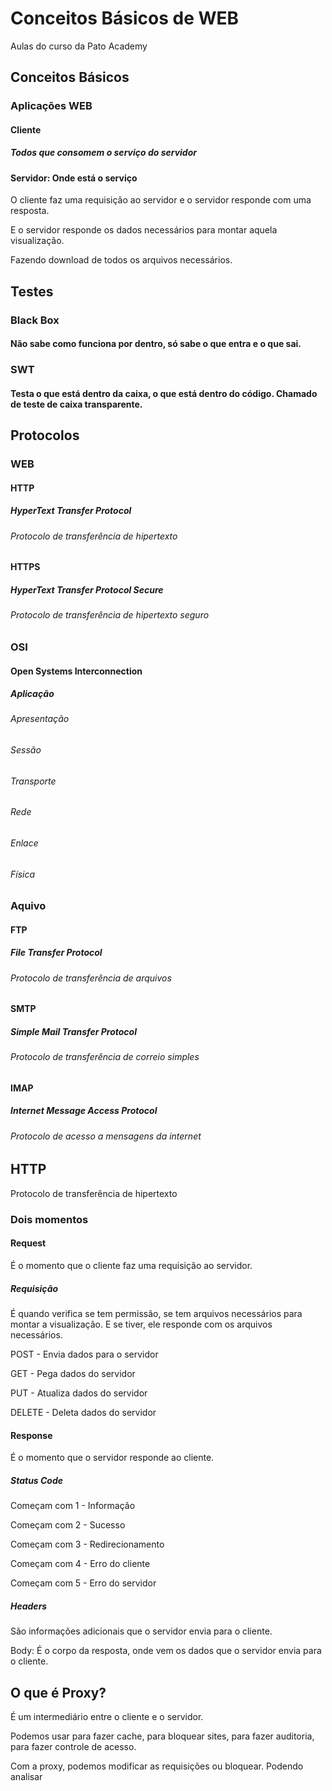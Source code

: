 # Conceitos Básicos de WEB

Aulas do curso da Pato Academy

## Conceitos Básicos

### Aplicações WEB

#### Cliente

##### Todos que consomem o serviço do servidor

#### Servidor: Onde está o serviço

O cliente faz uma requisição ao servidor e o servidor responde com uma resposta.

E o servidor responde os dados necessários para montar aquela visualização.

Fazendo download de todos os arquivos necessários.

## Testes

### Black Box

#### Não sabe como funciona por dentro, só sabe o que entra e o que sai.

### SWT

#### Testa o que está dentro da caixa, o que está dentro do código. Chamado de teste de caixa transparente.

## Protocolos

### WEB

#### HTTP

##### HyperText Transfer Protocol

###### Protocolo de transferência de hipertexto



#### HTTPS

##### HyperText Transfer Protocol Secure

###### Protocolo de transferência de hipertexto seguro

### OSI

#### Open Systems Interconnection

##### Aplicação

###### Apresentação

###### Sessão

###### Transporte

###### Rede

###### Enlace

###### Física

### Aquivo

#### FTP

##### File Transfer Protocol

###### Protocolo de transferência de arquivos

#### SMTP

##### Simple Mail Transfer Protocol

###### Protocolo de transferência de correio simples

#### IMAP

##### Internet Message Access Protocol

###### Protocolo de acesso a mensagens da internet

## HTTP

Protocolo de transferência de hipertexto

### Dois momentos

#### Request

É o momento que o cliente faz uma requisição ao servidor.

##### Requisição

É quando verifica se tem permissão, se tem arquivos necessários para montar a visualização. E se tiver, ele responde com os arquivos necessários.

POST - Envia dados para o servidor

GET - Pega dados do servidor

PUT - Atualiza dados do servidor

DELETE - Deleta dados do servidor

#### Response

É o momento que o servidor responde ao cliente.

##### Status Code

Começam com 1 - Informação

Começam com 2 - Sucesso

Começam com 3 - Redirecionamento

Começam com 4 - Erro do cliente

Começam com 5 - Erro do servidor

##### Headers

São informações adicionais que o servidor envia para o cliente.

Body: É o corpo da resposta, onde vem os dados que o servidor envia para o cliente.

## O que é Proxy?

É um intermediário entre o cliente e o servidor.

Podemos usar para fazer cache, para bloquear sites, para fazer auditoria, para fazer controle de acesso.

Com a proxy, podemos modificar as requisições ou bloquear. Podendo analisar

